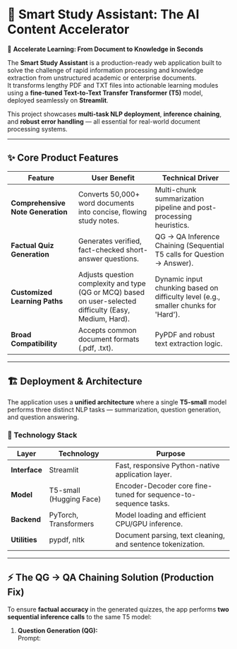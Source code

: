 # 🧠 Smart Study Assistant: The AI Content Accelerator

🚀 **Accelerate Learning: From Document to Knowledge in Seconds**

The **Smart Study Assistant** is a production-ready web application built to solve the challenge of rapid information processing and knowledge extraction from unstructured academic or enterprise documents.  
It transforms lengthy PDF and TXT files into actionable learning modules using a **fine-tuned Text-to-Text Transfer Transformer (T5)** model, deployed seamlessly on **Streamlit**.

This project showcases **multi-task NLP deployment**, **inference chaining**, and **robust error handling** — all essential for real-world document processing systems.

---

## ✨ Core Product Features

| **Feature** | **User Benefit** | **Technical Driver** |
|--------------|------------------|----------------------|
| **Comprehensive Note Generation** | Converts 50,000+ word documents into concise, flowing study notes. | Multi-chunk summarization pipeline and post-processing heuristics. |
| **Factual Quiz Generation** | Generates verified, fact-checked short-answer questions. | QG → QA Inference Chaining (Sequential T5 calls for Question → Answer). |
| **Customized Learning Paths** | Adjusts question complexity and type (QG or MCQ) based on user-selected difficulty (Easy, Medium, Hard). | Dynamic input chunking based on difficulty level (e.g., smaller chunks for 'Hard'). |
| **Broad Compatibility** | Accepts common document formats (.pdf, .txt). | PyPDF and robust text extraction logic. |

---

## 🏗️ Deployment & Architecture

The application uses a **unified architecture** where a single **T5-small** model performs three distinct NLP tasks — summarization, question generation, and question answering.

### 🧩 Technology Stack

| **Layer** | **Technology** | **Purpose** |
|------------|----------------|--------------|
| **Interface** | Streamlit | Fast, responsive Python-native application layer. |
| **Model** | T5-small (Hugging Face) | Encoder-Decoder core fine-tuned for sequence-to-sequence tasks. |
| **Backend** | PyTorch, Transformers | Model loading and efficient CPU/GPU inference. |
| **Utilities** | pypdf, nltk | Document parsing, text cleaning, and sentence tokenization. |

---

## ⚡ The QG → QA Chaining Solution (Production Fix)

To ensure **factual accuracy** in the generated quizzes, the app performs **two sequential inference calls** to the same T5 model:

1. **Question Generation (QG):**  
   Prompt:  
